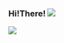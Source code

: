 <h3>Hi!There!
<img src ="https://gpvc.arturio.dev/Outlaws-ZhangSan">

![](https://github-readme-stats.vercel.app/api?username=Outlaws-ZhangSan&_icons=true&title_color=41b883&icon_color=41b883&text_color=273849&bg_color=fffefe&hide=[%22contribs%22])
